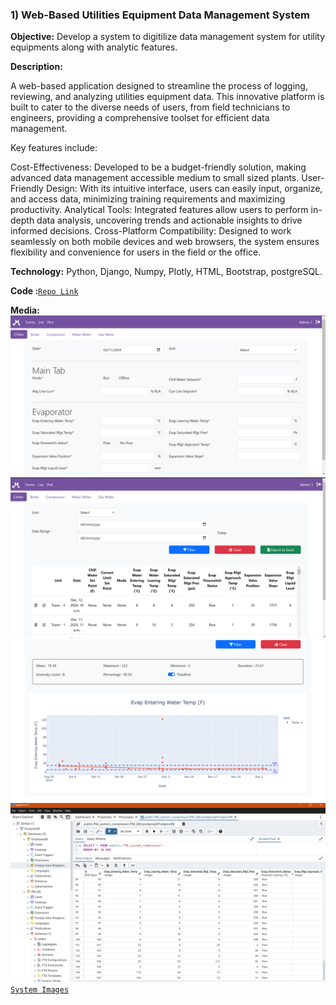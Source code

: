 ### 1) Web-Based Utilities Equipment Data Management System

**Objective:** Develop a system to digitilize data management system for utility equipments along with analytic features.

**Description:** 

A web-based application designed to streamline the process of logging, reviewing, and analyzing utilities equipment data. This innovative platform is built to cater to the diverse needs of users, from field technicians to engineers, providing a comprehensive toolset for efficient data management.

Key features include:

Cost-Effectiveness: Developed to be a budget-friendly solution, making advanced data management accessible medium to small sized plants.
User-Friendly Design: With its intuitive interface, users can easily input, organize, and access data, minimizing training requirements and maximizing productivity.
Analytical Tools: Integrated features allow users to perform in-depth data analysis, uncovering trends and actionable insights to drive informed decisions.
Cross-Platform Compatibility: Designed to work seamlessly on both mobile devices and web browsers, the system ensures flexibility and convenience for users in the field or the office.

**Technology:** Python, Django, Numpy, Plotly, HTML, Bootstrap, postgreSQL.

**Code :**[`Repo Link`](https://github.com/TvlanS/Web-Based-Utilities-Equipment-Data-Management-System)

**Media:**
![alt text](https://raw.githubusercontent.com/TvlanS/Web-Based-Utilities-Equipment-Data-Management-System/refs/heads/main/Media/1.png)
![alt text](https://github.com/TvlanS/Web-Based-Utilities-Equipment-Data-Management-System/blob/main/Media/2.1.png)
![alt text](https://github.com/TvlanS/Web-Based-Utilities-Equipment-Data-Management-System/blob/main/Media/5.png)
![alt text](https://raw.githubusercontent.com/TvlanS/Web-Based-Utilities-Equipment-Data-Management-System/refs/heads/main/Media/SQL_Database.png)
[`System Images`](https://github.com/TvlanS/Web-Based-Utilities-Equipment-Data-Management-System/tree/main/Media)


